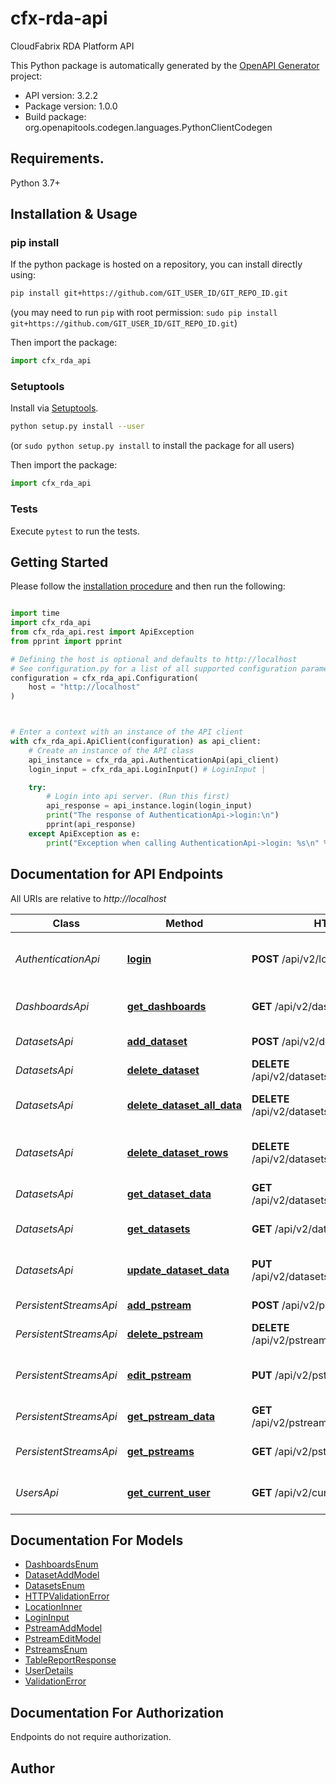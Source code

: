 # cfx-rda-api
CloudFabrix RDA Platform API

This Python package is automatically generated by the [OpenAPI Generator](https://openapi-generator.tech) project:

- API version: 3.2.2
- Package version: 1.0.0
- Build package: org.openapitools.codegen.languages.PythonClientCodegen

## Requirements.

Python 3.7+

## Installation & Usage
### pip install

If the python package is hosted on a repository, you can install directly using:

```sh
pip install git+https://github.com/GIT_USER_ID/GIT_REPO_ID.git
```
(you may need to run `pip` with root permission: `sudo pip install git+https://github.com/GIT_USER_ID/GIT_REPO_ID.git`)

Then import the package:
```python
import cfx_rda_api
```

### Setuptools

Install via [Setuptools](http://pypi.python.org/pypi/setuptools).

```sh
python setup.py install --user
```
(or `sudo python setup.py install` to install the package for all users)

Then import the package:
```python
import cfx_rda_api
```

### Tests

Execute `pytest` to run the tests.

## Getting Started

Please follow the [installation procedure](#installation--usage) and then run the following:

```python

import time
import cfx_rda_api
from cfx_rda_api.rest import ApiException
from pprint import pprint

# Defining the host is optional and defaults to http://localhost
# See configuration.py for a list of all supported configuration parameters.
configuration = cfx_rda_api.Configuration(
    host = "http://localhost"
)



# Enter a context with an instance of the API client
with cfx_rda_api.ApiClient(configuration) as api_client:
    # Create an instance of the API class
    api_instance = cfx_rda_api.AuthenticationApi(api_client)
    login_input = cfx_rda_api.LoginInput() # LoginInput | 

    try:
        # Login into api server. (Run this first)
        api_response = api_instance.login(login_input)
        print("The response of AuthenticationApi->login:\n")
        pprint(api_response)
    except ApiException as e:
        print("Exception when calling AuthenticationApi->login: %s\n" % e)

```

## Documentation for API Endpoints

All URIs are relative to *http://localhost*

Class | Method | HTTP request | Description
------------ | ------------- | ------------- | -------------
*AuthenticationApi* | [**login**](docs/AuthenticationApi.md#login) | **POST** /api/v2/login | Login into api server. (Run this first)
*DashboardsApi* | [**get_dashboards**](docs/DashboardsApi.md#get_dashboards) | **GET** /api/v2/dashboards | Fetch meta data for dashboards
*DatasetsApi* | [**add_dataset**](docs/DatasetsApi.md#add_dataset) | **POST** /api/v2/datasets | Add a dataset
*DatasetsApi* | [**delete_dataset**](docs/DatasetsApi.md#delete_dataset) | **DELETE** /api/v2/datasets/dataset/{name} | Delete a dataset
*DatasetsApi* | [**delete_dataset_all_data**](docs/DatasetsApi.md#delete_dataset_all_data) | **DELETE** /api/v2/datasets/dataset/{name}/data/all | Delete enitre data of a dataset
*DatasetsApi* | [**delete_dataset_rows**](docs/DatasetsApi.md#delete_dataset_rows) | **DELETE** /api/v2/datasets/dataset/{name}/data | Delete matching dataset rows
*DatasetsApi* | [**get_dataset_data**](docs/DatasetsApi.md#get_dataset_data) | **GET** /api/v2/datasets/dataset/{name}/data | Get data of a dataset
*DatasetsApi* | [**get_datasets**](docs/DatasetsApi.md#get_datasets) | **GET** /api/v2/datasets | Fetch meta data about datasets
*DatasetsApi* | [**update_dataset_data**](docs/DatasetsApi.md#update_dataset_data) | **PUT** /api/v2/datasets/dataset/{name}/data | Update rows of a dataset
*PersistentStreamsApi* | [**add_pstream**](docs/PersistentStreamsApi.md#add_pstream) | **POST** /api/v2/pstreams | Add a pstream
*PersistentStreamsApi* | [**delete_pstream**](docs/PersistentStreamsApi.md#delete_pstream) | **DELETE** /api/v2/pstreams/pstream/{name} | Delete a pstream.
*PersistentStreamsApi* | [**edit_pstream**](docs/PersistentStreamsApi.md#edit_pstream) | **PUT** /api/v2/pstreams/pstream/{name} | Edit attributes of a pstream
*PersistentStreamsApi* | [**get_pstream_data**](docs/PersistentStreamsApi.md#get_pstream_data) | **GET** /api/v2/pstreams/pstream/{name}/data | Get data of a pstream
*PersistentStreamsApi* | [**get_pstreams**](docs/PersistentStreamsApi.md#get_pstreams) | **GET** /api/v2/pstreams | Fetch meta data about pstreams
*UsersApi* | [**get_current_user**](docs/UsersApi.md#get_current_user) | **GET** /api/v2/current_user | Get current logged in user details


## Documentation For Models

 - [DashboardsEnum](docs/DashboardsEnum.md)
 - [DatasetAddModel](docs/DatasetAddModel.md)
 - [DatasetsEnum](docs/DatasetsEnum.md)
 - [HTTPValidationError](docs/HTTPValidationError.md)
 - [LocationInner](docs/LocationInner.md)
 - [LoginInput](docs/LoginInput.md)
 - [PstreamAddModel](docs/PstreamAddModel.md)
 - [PstreamEditModel](docs/PstreamEditModel.md)
 - [PstreamsEnum](docs/PstreamsEnum.md)
 - [TableReportResponse](docs/TableReportResponse.md)
 - [UserDetails](docs/UserDetails.md)
 - [ValidationError](docs/ValidationError.md)


<a id="documentation-for-authorization"></a>
## Documentation For Authorization

Endpoints do not require authorization.


## Author




